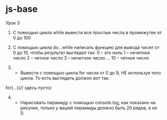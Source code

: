 # js-base
Урок 3
1) С помощью цикла while вывести все простые числа в промежутке от 0 до 100
2) С помощью цикла do…while написать функцию для вывода чисел от 0 до 10, чтобы результат выглядел так:
0 – это ноль
1 – нечетное число
2 – четное число
3 – нечетное число
…
10 – четное число

3) * Вывести с помощью цикла for числа от 0 до 9, НЕ используя тело цикла. То есть выглядеть должно вот так:

for(…){// здесь пусто}

4) * Нарисовать пирамиду с помощью console.log, как показано на рисунке, только у вашей пирамиды должно быть 20 рядов, а не 5: